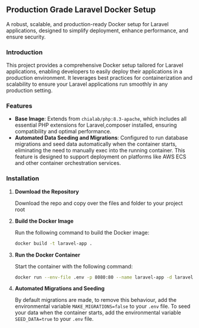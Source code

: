 
## Production Grade Laravel Docker Setup

A robust, scalable, and production-ready Docker setup for Laravel applications, designed to simplify deployment, enhance performance, and ensure security.

### Introduction

This project provides a comprehensive Docker setup tailored for Laravel applications, enabling developers to easily deploy their applications in a production environment. It leverages best practices for containerization and scalability to ensure your Laravel applications run smoothly in any production setting.

### Features

- **Base Image**: Extends from `chialab/php:8.3-apache`, which includes all essential PHP extensions for Laravel,composer installed, ensuring compatibility and optimal performance.
- **Automated Data Seeding and Migrations**: Configured to run database migrations and seed data automatically when the container starts, eliminating the need to manually exec into the running container. This feature is designed to support deployment on platforms like AWS ECS and other container orchestration services.

### Installation

1. **Download the Repository**

    Download the repo and copy over the files and folder to your project root


2. **Build the Docker Image**

   Run the following command to build the Docker image:

   ```bash
   docker build -t laravel-app .
   ```

3. **Run the Docker Container**

   Start the container with the following command:

   ```bash
   docker run --env-file .env -p 8080:80 --name laravel-app -d laravel-app
   ```

4. **Automated Migrations and Seeding**

    By default migrations are made, to remove this behaviour, add the environmental variable `MAKE_MIGRATIONS=false` to your `.env` file.
    To seed your data when the container starts, add the environmental variable `SEED_DATA=true` to your `.env` file. 